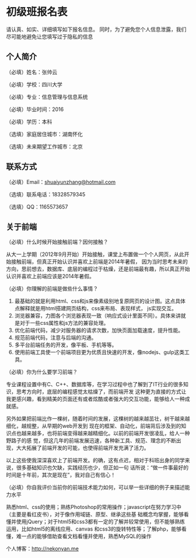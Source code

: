# 初级班报名表

请认真、如实、详细填写如下报名信息。
同时，为了避免您个人信息泄露，我们尽可能地避免让您填写过于隐私的信息

## 个人简介

（必填）姓名：张帅云

（必填）学校：四川大学

（必填）专业：信息管理与信息系统

（必填）毕业时间：2016

（必填）学历：本科

（选填）家庭居住城市：湖南怀化

（选填）未来期望工作城市：北京

## 联系方式

（必填）Email：shuaiyunzhang@hotmail.com

（选填）联系电话：18328579345

（选填）QQ：1165573657

## 关于前端

（必填）什么时候开始接触前端？因何接触？

从大一上学期（2012年9月开始）开始接触，课堂上布置做一个个人网页，从此开始接触前端，但真正开始认识并喜欢上前端是2014年暑假，
因为当时思考未来的方向，思前想去，数据库、底层的编程过于枯燥，还是前端最有趣，所以真正开始认识并喜欢上前端应该是2014年暑假。

（必填）你理解的前端是做些什么事情？

1. 最基础的就是利用html、css和js来像素级别地复原网页的设计图。这点具体点解释就是用html搭建网页结构，css来布局、表现样式，
js实现交互。
2. 浏览器兼容，力图各个浏览器表现一致（响应式设计里面不同）。具体来讲就是对于一些css属性和js方法的兼容处理。
3. 优化前端代码，减少对服务器的请求次数，加快页面加载速度，提升性能。
4. 规范前端代码，注意与后端的沟通。
5. 多平台前端任务的开发，像平板、手机等等。
6. 使用前端工具使一个前端项目更为优质且快速的开发，像nodejs、gulp这类工具。

（必填）你为什么要学习前端？

专业课程设置中有C、C++、数据库等，在学习过程中也了解到了IT行业的很多知识，思考方向时，底层的编程感觉太枯燥了，而前端开发
这种更为直接的方式让我更感兴趣，看到精美的页面还有或者炫酷或者强大的交互功能，能够给人一种成就感。

另外如果把前端比作一棵树，随着时间的发展，这棵树的越来越茁壮，树干越来越细化，越规整，从早期的web开发到
现在的框架、自动化，前端背后涉及到的知识点也越来越多，也将前端变得越来越精细化。以前的前端开发很凌乱，给人一种野路子的感
觉，但这几年的前端发展迅速，各种新工具、规范、理念的不断出现，大大拓展了前端开发的可能，也使得前端开发充满了活力。

以上这些使我深深喜欢上了前端开发。的确，这有点迟，相对于科班出身的同学来说，很多基础知识也欠缺，实践经历也少，但正如一句
话所说：“做一件事最好的时间是十年前，其次是现在”，我对自己有信心！

（必填）你自我评价当前你的前端技术能力如何，可以举一些详细的例子来描述能力水平

熟悉html、css的使用；熟练Photoshop的常用操作；javascript在努力学习中（主要是看红皮书），对于像作用域链、原型、继承这些基
础概念均掌握，能够看懂并使用jQuery；对于html5和css3都有一定的了解并较常使用，但不能够熟练运用，比如html5的离线应用、canvas
和css3的旋转特性等；了解php，能够看懂，难一点的能够借助查看文档看懂并使用，熟悉MySQL的操作

个人博客：http://nekonyan.me
